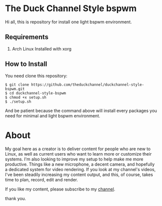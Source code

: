 # The Duck Channel Style bspwm

Hi all, this is repository for install one light bspwm environment. 

## Requirements

1. Arch Linux Installed with xorg

## How to Install

You need clone this repository:
```console
$ git clone https://github.com/theduckchannel/duckchannel-style-bspwm.git
$ cd duckchannel-style-bspwm
$ chmod +x setup.sh 
$ ./setup.sh
```

And be patient because the command above will install every packages you need for minimal and light bspwm environment.


# About

My goal here as a creator is to deliver content for people who are new to Linux, as well as current users who want to learn more or customize their systems. I'm also looking to improve my setup to help make me more productive. Things like a new microphone, a decent camera, and hopefully a dedicated system for video rendering. If you look at my channel's videos, I've been steadily increasing my content output, and this, of course, takes time to plan, record, edit and render.


If you like my content, please subscribe to my [channel](https://www.youtube.com/c/TheDuckChannel). 

thank you. 
